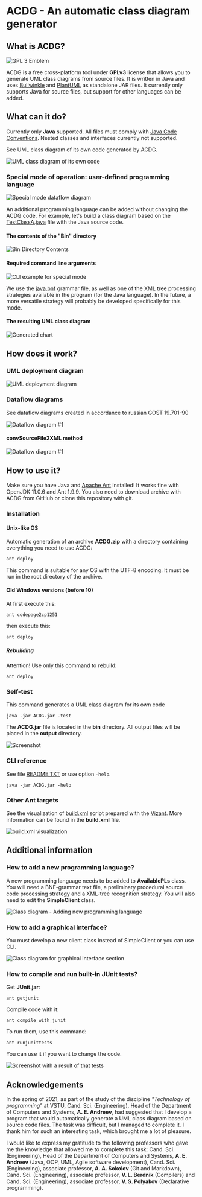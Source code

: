 # ACDG - An automatic class diagram generator

## What is ACDG?

![GPL 3 Emblem](./descr/gplv3.png)

ACDG is a free cross-platform tool under **GPLv3** license that allows you to generate UML class diagrams from source files. It is written in Java and uses [Bullwinkle](https://github.com/sylvainhalle/Bullwinkle) and [PlantUML](https://plantuml.com) as standalone JAR files. It currently only supports Java for source files, but support for other languages can be added. 

## What can it do?

Currently only **Java** supported. All files must comply with [Java Code Conventions](https://www.oracle.com/technetwork/java/codeconventions-150003.pdf). Nested classes and interfaces currently not supported.

See UML class diagram of its own code generated by ACDG. 

![UML class diagram of its own code](descr/ClassDiagramOfItsOwnCode.png)

### Special mode of operation: user-defined programming language

![Special mode dataflow diagram](./descr/SpecialMode.png)

An additional programming language can be added without changing the ACDG code. For example, let's build a class diagram based on the [TestClassA.java](./descr/TestClassA.java) file with the Java source code. 

#### The contents of the "Bin" directory

![Bin Directory Contents](./descr/BinFolder.png)

#### Required command line arguments

![CLI example for special mode](./descr/SpecialModeTest.png)

We use the [java.bnf](./src/java.bnf) grammar file, as well as one of the XML tree processing strategies available in the program (for the Java language). In the future, a more versatile strategy will probably be developed specifically for this mode.

#### The resulting UML class diagram

![Generated chart](./descr/TestUserDefPL.png)


## How does it work?

### UML deployment diagram

![UML deployment diagram](./descr/deployment_eng.png)

### Dataflow diagrams

See dataflow diagrams created in accordance to russian GOST 19.701-90

![Dataflow diagram #1](./descr/general_dataflow2.png)

#### convSourceFile2XML method

![Dataflow diagram #1](./descr/dataflow2.png)

## How to use it?
Make sure you have Java and [Apache Ant](https://ant.apache.org/) installed! It works fine with OpenJDK 11.0.6 and Ant 1.9.9. You also need to download archive with ACDG from GitHub or clone this repository with git.

### Installation

#### Unix-like OS

Automatic generation of an archive **ACDG.zip** with a directory containing everything you need to use ACDG:

	ant deploy

This command is suitable for any OS with the UTF-8 encoding. It must be run in the root directory of the archive.

#### Old Windows versions (before 10)

At first execute this:

	ant codepage2cp1251

then execute this:

	ant deploy
	
##### Rebuilding
	
Attention! Use only this command to rebuild:

	ant deploy

### Self-test

This command generates a UML class diagram for its own code

	java -jar ACDG.jar -test

The **ACDG.jar** file is located in the **bin** directory. All output files will be placed in the **output** directory.

![Screenshot](./descr/result.png)

### CLI reference

See file [README.TXT](./data/README.TXT) or use option `-help`.

	java -jar ACDG.jar -help

### Other Ant targets

See the visualization of [build.xml](build.xml) script prepared with the [Vizant](http://vizant.sourceforge.net/). More information can be found in the **build.xml** file.

![build.xml visualization](./descr/build.png)


## Additional information

### How to add a new programming language?

A new programming language needs to be added to **AvailablePLs** class. You will need a BNF-grammar text file, a preliminary procedural source code processing strategy and a XML-tree recognition strategy. You will also need to edit the **SimpleClient** class. 

![Class diagram - Adding new programming language](./descr/Strategy.png)

### How to add a graphical interface?

You must develop a new client class instead of SimpleClient or you can use CLI.

![Class diagram for graphical interface section](./descr/Messages.png)

### How to compile and run built-in JUnit tests?

Get **JUnit.jar**:

	ant getjunit

Compile code with it:

	ant compile_with_junit

To run them, use this command:

	ant runjunittests
	
You can use it if you want to change the code. 

![Screenshot with a result of that tests](./descr/tests.png)

## Acknowledgements

In the spring of 2021, as part of the study of the discipline *"Technology of programming"* at VSTU, Cand.  Sci.  (Engineering), Head  of  the  Department  of  Computers  and  Systems, **A. E. Andreev**, had  suggested that I develop a program that would automatically generate a UML class diagram based on source code files. The task was difficult, but I managed to complete it. I thank him for such an interesting task, which brought me a lot of pleasure.

I would like to express my gratitude to the following professors who gave me the knowledge that allowed me to complete this task: Cand.  Sci.  (Engineering), Head  of  the  Department  of  Computers  and  Systems,  **A. E. Andreev** (Java, OOP, UML, Agile software development), Cand. Sci. (Engineering), associate professor, **A. A. Sokolov** (Git and Markdown), Cand. Sci. (Engineering), associate professor, **V. L. Berdnik** (Compilers) and Cand. Sci. (Engineering), associate professor, **V. S. Polyakov** (Declarative programming).
